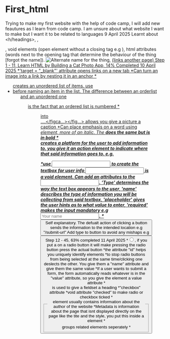 # First_html
Trying to make my first website with the help of code camp, I will add new feautures as I learn from code camp. I am unsure about what website I want to make but I want it to be related to languages
9 April 2025
Learnt about <h/headings>, <body>, <main>, void elements (open element without a closing tag e.g <img>), html attributes (words next to the opening tag that determine the behaviour of the thing [forgot the name]). <img src="Link of something" alt = "Alternate name for the thing">, <a href = ...> (links another page)
Step 1 - 11, Learn HTML by Building a Cat Photo App, 14% Completed
10 April 2025
*'target = "_blank"' attribute opens links on a new tab
*Can turn an image into a link by nesting it in an anchor
*<ul> creates an unordered list of items. use <li> before naming an item in the list. The difference between an orderlist <ol> and an unordered one <ul> is the
fact that an ordered list is numbered
*<figure> into <figcaption>....</figca...></fig...> allows you give a picture a caption
*Can place emphasis on a word using <em> element, more of an italic. The <strong> does the same but is in bold
*<form> creates a platform for the user to add information to. you give it an action element to indicate where that said information goes to.
e.g. <form action="/submit-url"></form>
*use <input>
to create the textbox for user info <input> is a void element. Can add an attributes to the <input>. 'Type' determines the way the text box appears
to the user, 'name' describes the type of information you will be collecting from said textbox, 'placeholder' gives the user hints as to what value to enter,
'required' makes the input mandatory
e.g<input type="text" name = "name" placeholder = "Your name" required>.
*<button> Self explanatory. The defualt action of clicking a button sends the information to the intended location e.g "/submit-url"
Add type to button to avoid any mishaps e.g <button type = "submit">
Step 12 - 45, 63% completed
11 April 2025
*<input type = "radio">, if you put a <label> on a radio button it will make pressing the radio button press the actual button
*the attribute "id" helps you uniquely identify elements
*to stop radio buttons from being selected at the same time/clicking one deslects the other. You give them a "name" attribute and give them the same value
*If a user wants to submit a form, the form automatically reads whatever is in the "value" attribute, so you give the element a value attribute
*<fieldset> groups related elements seperately
*<legend> is used to give a fieldset a heading
*"checkbox" attribute 
*void attribute "checked" to make radio or checkbox ticked
*<footer> element usually contains information about the author of the website
*Metadata is information about the page that isnt displayed directly on the page like the tite and the style, you put this inside a <head> element
*<title> is what shows up on the tab for your website
*<!DOCTYPE html><html><head><body> is the order of your document at the moment
*an attribute called "lang" can be added to the html
*<meta> determines a browsers behaviour
*<meta charset = "utf-8"> tells the website to encode characters on the page
Cat Photo App, 100% COMPLETED
12 April 2025
*For CSS, add <style> element to the <head> section
*In <style> element you can bring up existing values to add changes to them. 
element {
 property: value;
}
*You can just use comma if you want to apply to same style to multiple things
*Now you need to link the styles.css file, so the styles will be applied again. Inside the head element, add a link element. Give it a rel attribute with the value of "stylesheet" and an href attribute with the value of "styles.css".

Note that the link element is a void element.
*Use this code to make the browser adjust to the device the user is on. <meta name="viewport" content="width=device-width, initial-scale=1.0" />
learn-basic-css-by-building-a-cafe-menu-panel, 21% completed
13 April 2025
*use hash to specify an id when using a css
*use a class attribute instead of an id attribute in a div element for...reasons
*specify is with dot in css
*article elements commonly contain multiple elements that have related information.
*.item p{display:inline-block}
*{padding-left/right etc} creates borders around something
*{font-family} changes the font
*background-image
*{text-align} moves text
* a fallback is a failsafe for if the original option isnt found, just use a comma after stating the intented value
learn-basic-css-by-building-a-cafe-menu-panel, 67% completed
14 April 2025
learn-basic-css-by-building-a-cafe-menu-panel, 100% completed
15 April 2025
*You can have multiple meta elements on a web page. Each meta element adds information about the page that cannot be expressed by other HTML elements.

Add another meta element within the head. Give it a name attribute set to "viewport" and a content attribute set to "width=device-width, initial-scale=1.0" so your page looks the same on all devices.
*Nest a link element within the head element. Give it a rel attribute set to "stylesheet" and an href attribute set to "styles.css".
*When the shorthand margin property has two values, it sets margin-top and margin-bottom to the first value, and margin-left and margin-right to the second value.
Learn CSS Colors by Building a Set of Colored Markers
34% complete
17 April 2025
* background: linear-gradient(90deg, rgb(255, 0, 0), rgb(0, 255, 0));
* * background: linear-gradient(90deg, rgb(255, 0, 0) 75%, rgb(0, 255, 0)) to add how much space the color will occupy;
29 April 2025

*deg specifies gradient direction, without gradient direction it is sorted from top to bottom
*Opacity describes how opaque, or non-transparent, something is. For example, a solid wall is opaque, and no light can pass through. But a drinking glass is much more transparent, and you can see through the 
glass to the other side.


6 August
<img width="626" height="485" alt="image" src="https://github.com/user-attachments/assets/c7102fe1-cbbd-4dd4-899b-a92099f76da9" />
With the CSS opacity property, you can control how opaque or transparent an element is. With the value 0, or 0%, the element will be completely transparent, and at 1.0, or 100%, the element will be completely opaque like it is by default.
